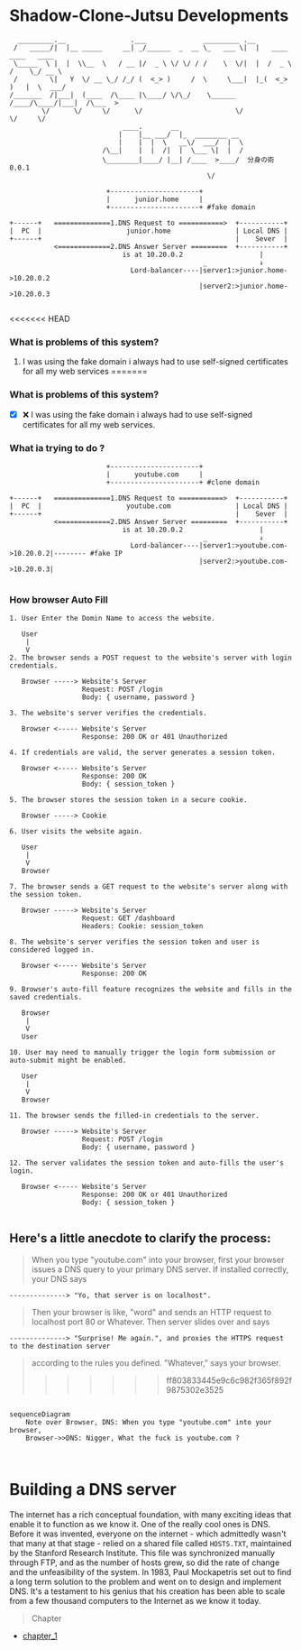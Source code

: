 # Shadow-Clone-Jutsu Developments 

```
  _________.__                .___              _________ .__                         
 /   _____/|  |__ _____     __| _/______  _  __ \_   ___ \|  |   ____   ____   ____   
 \_____  \ |  |  \\__  \   / __ |/  _ \ \/ \/ / /    \  \/|  |  /  _ \ /    \_/ __ \  
 /        \|   Y  \/ __ \_/ /_/ (  <_> )     /  \     \___|  |_(  <_> )   |  \  ___/  
/_______  /|___|  (____  /\____ |\____/ \/\_/    \______  /____/\____/|___|  /\___  > 
        \/      \/     \/      \/                       \/                 \/     \/  
                            ____.       __                                            
                           |    |__ ___/  |_  ________ __                             
                           |    |  |  \   __\/  ___/  |  \                            
                       /\__|    |  |  /|  |  \___ \|  |  /                            
                       \________|____/ |__| /____  >____/  分身の術 0.0.1                         
                                                 \/              
```

```
                        +----------------------+
                        |      junior.home     |
                        +----------------------+ #fake domain 

+------+   ==============1.DNS Request to ===========>  +-----------+
|  PC  |                     junior.home                | Local DNS |
+------+                                                |    Sever  |
           <=============2.DNS Answer Server =========  +-----------+ 
                            is at 10.20.0.2                   |
                                                _             ↓
                              Lord-balancer----|server1:>junior.home->10.20.0.2
                                               |server2:>junior.home->10.20.0.3       
                                           
```
<<<<<<< HEAD
### What is problems of this system?
1. I was using the fake domain i always had to use self-signed certificates for all my web services 
=======
### What is problems  of this system?

- [x] ❌ I was using the fake domain i always had to use self-signed certificates for all my web services.

### What ia trying to do ?

```
                        +----------------------+
                        |      youtube.com     |
                        +----------------------+ #clone domain 

+------+   ==============1.DNS Request to ===========>  +-----------+
|  PC  |                     youtube.com                | Local DNS |
+------+                                                |    Sever  |
           <=============2.DNS Answer Server =========  +-----------+ 
                            is at 10.20.0.2                   |
                                                _             ↓
                              Lord-balancer----|server1:>youtube.com->10.20.0.2|-------- #fake IP
                                               |server2:>youtube.com->10.20.0.3|      
                                           
```
### How browser Auto Fill
```
1. User Enter the Domin Name to access the website.
  
   User
    |
    V
2. The browser sends a POST request to the website's server with login credentials.
  
   Browser -----> Website's Server
                  Request: POST /login
                  Body: { username, password }
   
3. The website's server verifies the credentials.
  
   Browser <----- Website's Server
                  Response: 200 OK or 401 Unauthorized
  
4. If credentials are valid, the server generates a session token.
  
   Browser <----- Website's Server
                  Response: 200 OK
                  Body: { session_token }
  
5. The browser stores the session token in a secure cookie.
  
   Browser -----> Cookie
  
6. User visits the website again.
  
   User
    |
    V
   Browser
  
7. The browser sends a GET request to the website's server along with the session token.
  
   Browser -----> Website's Server
                  Request: GET /dashboard
                  Headers: Cookie: session_token
  
8. The website's server verifies the session token and user is considered logged in.
  
   Browser <----- Website's Server
                  Response: 200 OK
  
9. Browser's auto-fill feature recognizes the website and fills in the saved credentials.
  
   Browser
    |
    V
   User
  
10. User may need to manually trigger the login form submission or auto-submit might be enabled.
  
   User
    |
    V
   Browser
  
11. The browser sends the filled-in credentials to the server.
  
   Browser -----> Website's Server
                  Request: POST /login
                  Body: { username, password }
  
12. The server validates the session token and auto-fills the user's login.
  
   Browser <----- Website's Server
                  Response: 200 OK or 401 Unauthorized
                  Body: { session_token }


```

## Here's a little anecdote to clarify the process:

> When you type "youtube.com" into your browser, first your browser issues a DNS query to your primary DNS server. If installed correctly, your DNS says
```
--------------> "Yo, that server is on localhost".
```
> Then your browser is like, "word" and sends an HTTP request to localhost port 80 or Whatever. Then server slides over and says
```
--------------> "Surprise! Me again.", and proxies the HTTPS request to the destination server
```
> according to the rules you defined. "Whatever," says your browser.
>>>>>>> ff803833445e9c6c982f365f892f9875302e3525

```mermaid

sequenceDiagram
    Note over Browser, DNS: When you type "youtube.com" into your browser,
    Browser->>DNS: Nigger, What the fuck is youtube.com ?
   
    
```

Building a DNS server
=============================

The internet has a rich conceptual foundation, with many exciting ideas that
enable it to function as we know it. One of the really cool ones is DNS. Before
it was invented, everyone on the internet - which admittedly wasn't that many at
that stage - relied on a shared file called `HOSTS.TXT`, maintained by the Stanford
Research Institute. This file was synchronized manually through FTP, and as the
number of hosts grew, so did the rate of change and the unfeasibility of the
system. In 1983, Paul Mockapetris set out to find a long term solution to the
problem and went on to design and implement DNS. It's a testament to his
genius that his creation has been able to scale from a few thousand
computers to the Internet as we know it today.
> Chapter
  * [chapter_1](https://github.com/AnjeloPeiris711/Shadow-Clone-Jutsu/blob/main/chapter/chapter_1.md)
